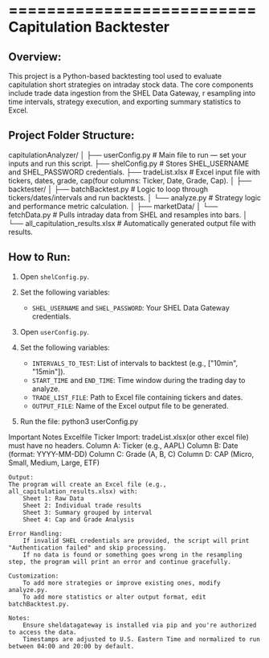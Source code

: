 ==========================
Capitulation Backtester
==========================

Overview:
----------  
This project is a Python-based backtesting tool used to evaluate capitulation short strategies on intraday stock data. The core components include trade data ingestion from the SHEL Data Gateway, r
esampling into time intervals, strategy execution, and exporting summary statistics to Excel.

Project Folder Structure:
--------------------------
capitulationAnalyzer/
│
├── userConfig.py              # Main file to run — set your inputs and run this script.
├── shelConfig.py              # Stores SHEL_USERNAME and SHEL_PASSWORD credentials.
├── tradeList.xlsx             # Excel input file with tickers, dates, grade, cap(four columns: Ticker, Date, Grade, Cap).
│
├── backtester/
│   ├── batchBacktest.py       # Logic to loop through tickers/dates/intervals and run backtests.
│   └── analyze.py             # Strategy logic and performance metric calculation.
│
├── marketData/
│   └── fetchData.py           # Pulls intraday data from SHEL and resamples into bars.
│
└── all_capitulation_results.xlsx   # Automatically generated output file with results.

How to Run:
------------
1. Open `shelConfig.py`.
2. Set the following variables:
   - `SHEL_USERNAME` and `SHEL_PASSWORD`: Your SHEL Data Gateway credentials.

3. Open `userConfig.py`.
4. Set the following variables:
   - `INTERVALS_TO_TEST`: List of intervals to backtest (e.g., ["10min", "15min"]).
   - `START_TIME` and `END_TIME`: Time window during the trading day to analyze.
   - `TRADE_LIST_FILE`: Path to Excel file containing tickers and dates.
   - `OUTPUT_FILE`: Name of the Excel output file to be generated.

3. Run the file:
   python3 userConfig.py

Important Notes
    Excelfile Ticker Import: tradeList.xlsx(or other excel file) must have no headers.
        Column A: Ticker (e.g., AAPL)
        Column B: Date (format: YYYY-MM-DD)
        Column C: Grade (A, B, C)
        Column D: CAP (Micro, Small, Medium, Large, ETF)

    Output:
    The program will create an Excel file (e.g., all_capitulation_results.xlsx) with:
        Sheet 1: Raw Data
        Sheet 2: Individual trade results
        Sheet 3: Summary grouped by interval
        Sheet 4: Cap and Grade Analysis

    Error Handling:
        If invalid SHEL credentials are provided, the script will print "Authentication failed" and skip processing.
        If no data is found or something goes wrong in the resampling step, the program will print an error and continue gracefully.

    Customization:
        To add more strategies or improve existing ones, modify analyze.py.
        To add more statistics or alter output format, edit batchBacktest.py.

    Notes:
        Ensure sheldatagateway is installed via pip and you're authorized to access the data.
        Timestamps are adjusted to U.S. Eastern Time and normalized to run between 04:00 and 20:00 by default.
